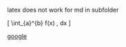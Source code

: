 latex does not work for md in subfolder

\[
\int_{a}^{b} f(x) \, dx
\]

[google](https://www.google.com)
